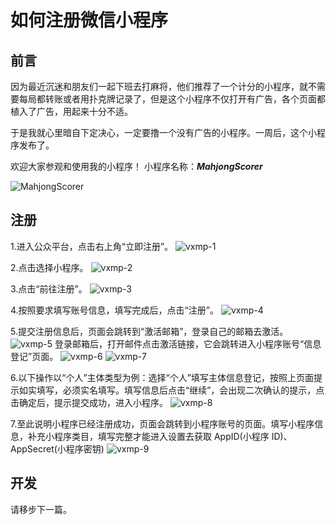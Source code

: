 # 如何注册微信小程序

## 前言

因为最近沉迷和朋友们一起下班去打麻将，他们推荐了一个计分的小程序，就不需要每局都转账或者用扑克牌记录了，但是这个小程序不仅打开有广告，各个页面都植入了广告，用起来十分不适。

于是我就心里暗自下定决心，一定要撸一个没有广告的小程序。一周后，这个小程序发布了。

欢迎大家参观和使用我的小程序！
小程序名称：**_MahjongScorer_**

![MahjongScorer](https://zhang.beer/static/images/MahjongScorer.jpg)

## 注册

1.进入公众平台，点击右上角“立即注册”。
![vxmp-1](https://zhang.beer/static/images/vxmp-1.png)

2.点击选择小程序。
![vxmp-2](https://zhang.beer/static/images/vxmp-2.png)

3.点击“前往注册”。
![vxmp-3](https://zhang.beer/static/images/vxmp-3.png)

4.按照要求填写账号信息，填写完成后，点击“注册”。
![vxmp-4](https://zhang.beer/static/images/vxmp-4.png)

5.提交注册信息后，页面会跳转到“激活邮箱”，登录自己的邮箱去激活。![vxmp-5](https://zhang.beer/static/images/vxmp-5.png)
登录邮箱后，打开邮件点击激活链接，它会跳转进入小程序账号“信息登记”页面。
![vxmp-6](https://zhang.beer/static/images/vxmp-6.png)
![vxmp-7](https://zhang.beer/static/images/vxmp-7.png)

6.以下操作以“个人”主体类型为例：选择“个人”填写主体信息登记，按照上页面提示如实填写，必须实名填写。填写信息后点击“继续”，会出现二次确认的提示，点击确定后，提示提交成功，进入小程序。
![vxmp-8](https://zhang.beer/static/images/vxmp-1.png)

7.至此说明小程序已经注册成功，页面会跳转到小程序账号的页面。填写小程序信息，补充小程序类目，填写完整才能进入设置去获取 AppID(小程序 ID)、AppSecret(小程序密钥)
![vxmp-9](https://zhang.beer/static/images/vxmp-9.png)

## 开发

请移步下一篇。
